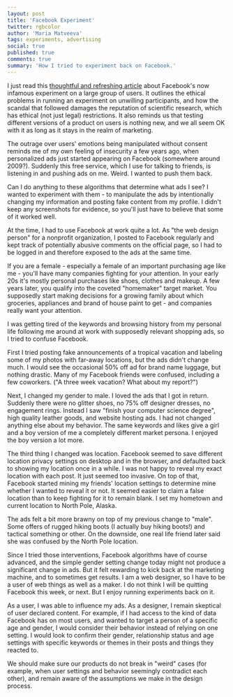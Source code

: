 ```yaml
---
layout: post
title: 'Facebook Experiment'
twitter: rgbcolor
author: 'Maria Matveeva'
tags: experiments, advertising
social: true
published: true
comments: true
summary: 'How I tried to experiment back on Facebook.'
---
```


I just read this [thoughtful and refreshing article](https://medium.com/@scottrob/facebooks-going-to-be-ok-but-science-is-taking-a-hit-fd512b250f3e) about Facebook's now infamous experiment on a large group of users. It outlines the ethical problems in running an experiment on unwilling participants, and how the scandal that followed damages the reputation of scientific research, which has ethical (not just legal) restrictions. It also reminds us that testing different versions of a product on users is nothing new, and we all seem OK with it as long as it stays in the realm of marketing.

The outrage over users' emotions being manipulated without consent reminds me of my own feeling of insecurity a few years ago, when personalized ads just started appearing on Facebook (somewhere around 2009?). Suddenly this free service, which I use for talking to friends, is listening in and pushing ads on me. Weird. I wanted to push them back.

Can I do anything to these algorithms that determine what ads I see? I wanted to experiment with them - to manipulate the ads by intentionally changing my information and posting fake content from my profile. I didn't keep any screenshots for evidence, so you'll just have to believe that some of it worked well.

At the time, I had to use Facebook at work quite a lot. As "the web design person" for a nonprofit organization, I posted to Facebook regularly and kept track of potentially abusive comments on the official page, so I had to be logged in and therefore exposed to the ads at the same time.

If you are a female - especially a female of an important purchasing age like me - you'll have many companies fighting for your attention. In your early 20s it's mostly personal purchases like shoes, clothes and makeup. A few years later, you qualify into the coveted "homemaker" target market. You supposedly start making decisions for a growing family about which groceries, appliances and brand of house paint to get - and companies really want your attention.

I was getting tired of the keywords and browsing history from my personal life following me around at work with supposedly relevant shopping ads, so I tried to confuse Facebook. 

First I tried posting fake announcements of a tropical vacation and labeling some of my photos with far-away locations, but the ads didn't change much. I would see the occasional 50% off ad for brand name luggage, but nothing drastic. Many of my Facebook friends were confused, including a few coworkers. ("A three week vacation? What about my report?")

Next, I changed my gender to male. I loved the ads that I got in return. Suddenly there were no glitter shoes, no 75% off designer dresses, no engagement rings. Instead I saw "finish your computer science degree", high quality leather goods, and website hosting ads. I had not changed anything else about my behavior. The same keywords and likes give a girl and a boy version of me a completely different market persona. I enjoyed the boy version a lot more.

The third thing I changed was location. Facebook seemed to save different location privacy settings on desktop and in the browser, and defaulted back to showing my location once in a while. I was not happy to reveal my exact location with each post. It just seemed too invasive. On top of that, Facebook started mining my friends' location settings to determine mine whether I wanted to reveal it or not. It seemed easier to claim a false location than to keep fighting for it to remain blank. I set my hometown and current location to North Pole, Alaska.

The ads felt a bit more brawny on top of my previous change to "male". Some offers of rugged hiking boots (I actually buy hiking boots!) and tactical something or other. On the downside, one real life friend later said she was confused by the  North Pole location.

Since I tried those interventions, Facebook algorithms have of course advanced, and the simple gender setting change today might not produce a significant change in ads. But it felt rewarding to kick back at the marketing machine, and to sometimes get results. I am a web designer, so I have to be a user of web things as well as a maker. I do not think I will be quitting Facebook this week, or next. But I enjoy running experiments back on it.

As a user, I was able to influence my ads. As a designer, I remain skeptical of user declared content. For example, if I had access to the kind of data Facebook has on most users, and wanted to target a person of a specific age and gender, I would consider their behavior instead of relying on one setting. I would look to confirm their gender, relationship status and age settings with specific keywords or themes in their posts and things they reacted to. 

We should make sure our products do not break in "weird" cases (for example, when user settings and behavior seemingly contradict each other), and remain aware of the assumptions we make in the design process.
